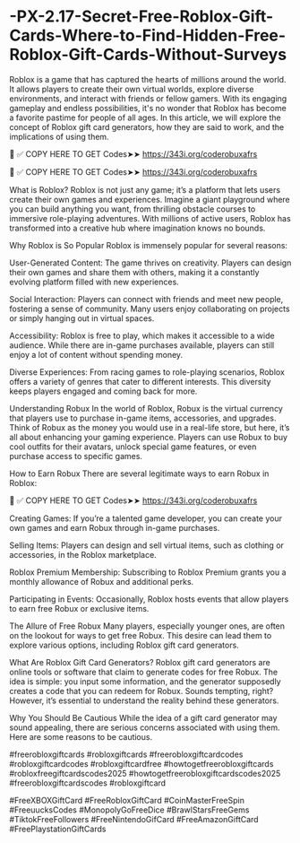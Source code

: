 # -PX-2.17-Secret-Free-Roblox-Gift-Cards-Where-to-Find-Hidden-Free-Roblox-Gift-Cards-Without-Surveys
Roblox is a game that has captured the hearts of millions around the world. It allows players to create their own virtual worlds, explore diverse environments, and interact with friends or fellow gamers. With its engaging gameplay and endless possibilities, it's no wonder that Roblox has become a favorite pastime for people of all ages. In this article, we will explore the concept of Roblox gift card generators, how they are said to work, and the implications of using them.


📌 ✅ COPY HERE TO GET Codes➤➤ https://343i.org/coderobuxafrs

📌 ✅ COPY HERE TO GET Codes➤➤ https://343i.org/coderobuxafrs



What is Roblox?
Roblox is not just any game; it’s a platform that lets users create their own games and experiences. Imagine a giant playground where you can build anything you want, from thrilling obstacle courses to immersive role-playing adventures. With millions of active users, Roblox has transformed into a creative hub where imagination knows no bounds.

Why Roblox is So Popular
Roblox is immensely popular for several reasons:

User-Generated Content: The game thrives on creativity. Players can design their own games and share them with others, making it a constantly evolving platform filled with new experiences.

Social Interaction: Players can connect with friends and meet new people, fostering a sense of community. Many users enjoy collaborating on projects or simply hanging out in virtual spaces.

Accessibility: Roblox is free to play, which makes it accessible to a wide audience. While there are in-game purchases available, players can still enjoy a lot of content without spending money.

Diverse Experiences: From racing games to role-playing scenarios, Roblox offers a variety of genres that cater to different interests. This diversity keeps players engaged and coming back for more.

Understanding Robux
In the world of Roblox, Robux is the virtual currency that players use to purchase in-game items, accessories, and upgrades. Think of Robux as the money you would use in a real-life store, but here, it’s all about enhancing your gaming experience. Players can use Robux to buy cool outfits for their avatars, unlock special game features, or even purchase access to specific games.

How to Earn Robux
There are several legitimate ways to earn Robux in Roblox:


📌 ✅ COPY HERE TO GET Codes➤➤ https://343i.org/coderobuxafrs



Creating Games: If you’re a talented game developer, you can create your own games and earn Robux through in-game purchases.

Selling Items: Players can design and sell virtual items, such as clothing or accessories, in the Roblox marketplace.

Roblox Premium Membership: Subscribing to Roblox Premium grants you a monthly allowance of Robux and additional perks.

Participating in Events: Occasionally, Roblox hosts events that allow players to earn free Robux or exclusive items.

The Allure of Free Robux
Many players, especially younger ones, are often on the lookout for ways to get free Robux. This desire can lead them to explore various options, including Roblox gift card generators.

What Are Roblox Gift Card Generators?
Roblox gift card generators are online tools or software that claim to generate codes for free Robux. The idea is simple: you input some information, and the generator supposedly creates a code that you can redeem for Robux. Sounds tempting, right? However, it’s essential to understand the reality behind these generators.

Why You Should Be Cautious
While the idea of a gift card generator may sound appealing, there are serious concerns associated with using them. Here are some reasons to be cautious.


#freerobloxgiftcards
#robloxgiftcards
#freerobloxgiftcardcodes
#robloxgiftcardcodes
#robloxgiftcardfree
#howtogetfreerobloxgiftcards
#robloxfreegiftcardscodes2025
#howtogetfreerobloxgiftcardscodes2025
#freerobloxgiftcardscodes
#robloxgiftcard

#FreeXBOXGiftCard 
#FreeRobloxGiftCard 
#CoinMasterFreeSpin 
#FreeuucksCodes 
#MonopolyGoFreeDice 
#BrawlStarsFreeGems 
#TiktokFreeFollowers 
#FreeNintendoGifCard 
#FreeAmazonGiftCard 
#FreePlaystationGiftCards
